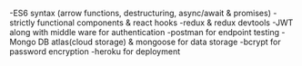 -ES6 syntax (arrow functions, destructuring, async/await & promises)
-strictly functional components & react hooks
-redux & redux devtools
-JWT along with middle ware for authentication
-postman for endpoint testing
-Mongo DB atlas(cloud storage) & mongoose for data storage
-bcrypt for password encryption
-heroku for deployment